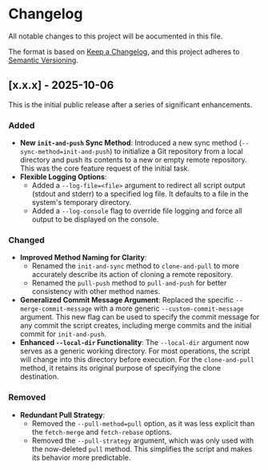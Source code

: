 # Changelog

All notable changes to this project will be aocumented in this file.

The format is based on [Keep a Changelog](https://keepachangelog.com/en/1.0.0/),
and this project adheres to [Semantic Versioning](https://semver.org/spec/v2.0.0.html).

## [x.x.x] - 2025-10-06

This is the initial public release after a series of significant enhancements.

### Added
- **New `init-and-push` Sync Method**: Introduced a new sync method (`--sync-method=init-and-push`) to initialize a Git repository from a local directory and push its contents to a new or empty remote repository. This was the core feature request of the initial task.
- **Flexible Logging Options**:
    - Added a `--log-file=<file>` argument to redirect all script output (stdout and stderr) to a specified log file. It defaults to a file in the system's temporary directory.
    - Added a `--log-console` flag to override file logging and force all output to be displayed on the console.

### Changed
- **Improved Method Naming for Clarity**:
    - Renamed the `init-and-sync` method to `clone-and-pull` to more accurately describe its action of cloning a remote repository.
    - Renamed the `pull-push` method to `pull-and-push` for better consistency with other method names.
- **Generalized Commit Message Argument**: Replaced the specific `--merge-commit-message` with a more generic `--custom-commit-message` argument. This new flag can be used to specify the commit message for any commit the script creates, including merge commits and the initial commit for `init-and-push`.
- **Enhanced `--local-dir` Functionality**: The `--local-dir` argument now serves as a generic working directory. For most operations, the script will change into this directory before execution. For the `clone-and-pull` method, it retains its original purpose of specifying the clone destination.

### Removed
- **Redundant Pull Strategy**:
    - Removed the `--pull-method=pull` option, as it was less explicit than the `fetch-merge` and `fetch-rebase` options.
    - Removed the `--pull-strategy` argument, which was only used with the now-deleted `pull` method. This simplifies the script and makes its behavior more predictable.
